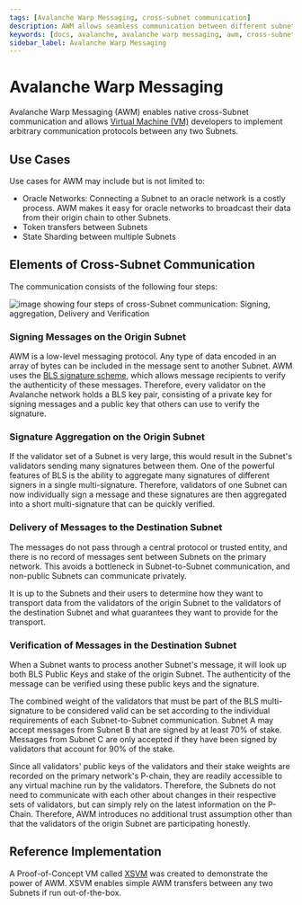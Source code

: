 ```yaml
---
tags: [Avalanche Warp Messaging, cross-subnet communication]
description: AWM allows seamless communication between different subnetworks on Avalanche, enabling developers to establish custom communication protocols.
keywords: [docs, avalanche, avalanche warp messaging, awm, cross-subnet communication]
sidebar_label: Avalanche Warp Messaging
---
```


# Avalanche Warp Messaging

Avalanche Warp Messaging (AWM) enables native cross-Subnet communication and allows [Virtual Machine
(VM)](/learn/avalanche/subnets-overview.md#virtual-machines) developers to implement arbitrary
communication protocols
between any two Subnets.

## Use Cases 

Use cases for AWM may include but is not limited to:

- Oracle Networks: Connecting a Subnet to an oracle network is a costly process. AWM makes it easy
  for oracle networks to broadcast their data from their origin chain to other Subnets.
- Token transfers between Subnets 
- State Sharding between multiple Subnets

## Elements of Cross-Subnet Communication

The communication consists of the following four steps:

![image showing four steps of cross-Subnet communication: Signing, aggregation, Delivery and Verification](/img/cross-subnet-communication.png)

### Signing Messages on the Origin Subnet

AWM is a low-level messaging protocol. Any type of data encoded in an array of bytes can be included
in the message sent to another Subnet. AWM uses the [BLS signature
scheme](https://crypto.stanford.edu/~dabo/pubs/papers/BLSmultisig.html), which allows message
recipients to verify the authenticity of these messages. Therefore, every validator on the Avalanche
network holds a BLS key pair, consisting of a private key for signing messages and a public key that
others can use to verify the signature.

### Signature Aggregation on the Origin Subnet

If the validator set of a Subnet is very large, this would result in the Subnet's validators sending
many signatures between them. One of the powerful features of BLS is the ability to aggregate many
signatures of different signers in a single multi-signature. Therefore, validators of one Subnet can
now individually sign a message and these signatures are then aggregated into a short
multi-signature that can be quickly verified.

### Delivery of Messages to the Destination Subnet

The messages do not pass through a central protocol or trusted entity, and there is no record of
messages sent between Subnets on the primary network. This avoids a bottleneck in Subnet-to-Subnet
communication, and non-public Subnets can communicate privately.

It is up to the Subnets and their users to determine how they want to transport data from the
validators of the origin Subnet to the validators of the destination Subnet and what guarantees they
want to provide for the transport.

### Verification of Messages in the Destination Subnet

When a Subnet wants to process another Subnet's message, it will look up both BLS Public Keys and
stake of the origin Subnet. The authenticity of the message can be verified using these public keys
and the signature.

The combined weight of the validators that must be part of the BLS multi-signature to be considered
valid can be set according to the individual requirements of each Subnet-to-Subnet communication.
Subnet A may accept messages from Subnet B that are signed by at least 70% of stake. Messages from
Subnet C are only accepted if they have been signed by validators that account for 90% of the stake.

Since all validators' public keys of the validators and their stake weights are recorded on the
primary network's P-chain, they are readily accessible to any virtual machine run by the validators.
Therefore, the Subnets do not need to communicate with each other about changes in their respective
sets of validators, but can simply rely on the latest information on the P-Chain. Therefore, AWM
introduces no additional trust assumption other than that the validators of the origin Subnet are
participating honestly.

## Reference Implementation

A Proof-of-Concept VM called [XSVM](https://github.com/ava-labs/xsvm) was created to demonstrate the
power of AWM. XSVM enables simple AWM transfers between any two Subnets if run out-of-the-box.

